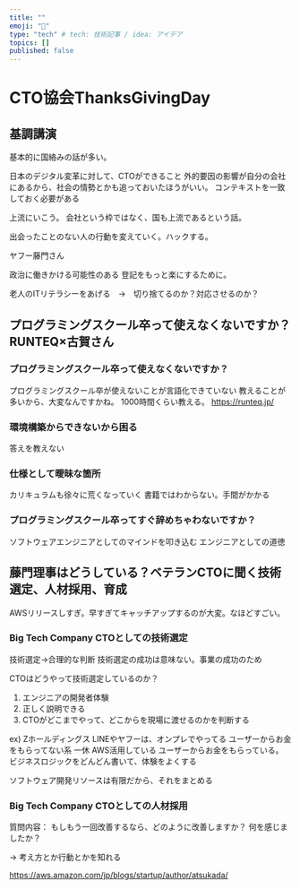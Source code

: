 ```yaml
---
title: ""
emoji: "🤖"
type: "tech" # tech: 技術記事 / idea: アイデア
topics: []
published: false
---
```


# CTO協会ThanksGivingDay

## 基調講演

基本的に国絡みの話が多い。

日本のデジタル変革に対して、CTOができること
外的要因の影響が自分の会社にあるから、社会の情勢とかも追っておいたほうがいい。
コンテキストを一致しておく必要がある

上流にいこう。
会社という枠ではなく、国も上流であるという話。

出会ったことのない人の行動を変えていく。ハックする。

ヤフー藤門さん

政治に働きかける可能性のある
登記をもっと楽にするために。

老人のITリテラシーをあげる　→　切り捨てるのか？対応させるのか？


## プログラミングスクール卒って使えなくないですか？ RUNTEQ×古賀さん
### プログラミングスクール卒って使えなくないですか？

プログラミングスクール卒が使えないことが言語化できていない
教えることが多いから、大変なんですかね。
1000時間くらい教える。
https://runteq.jp/

### 環境構築からできないから困る

答えを教えない

### 仕様として曖昧な箇所

カリキュラムも徐々に荒くなっていく
書籍ではわからない。手間がかかる

### プログラミングスクール卒ってすぐ辞めちゃわないですか？

ソフトウェアエンジニアとしてのマインドを叩き込む
エンジニアとしての道徳

## 藤門理事はどうしている？ベテランCTOに聞く技術選定、人材採用、育成

AWSリリースしすぎ。早すぎてキャッチアップするのが大変。なほどすごい。

### Big Tech Company CTOとしての技術選定
技術選定→合理的な判断
技術選定の成功は意味ない。事業の成功のため

CTOはどうやって技術選定しているのか？
1. エンジニアの開発者体験
2. 正しく説明できる
3. CTOがどこまでやって、どこからを現場に渡せるのかを判断する

ex) Zホールディングス
LINEやヤフーは、オンプレでやってる
  ユーザーからお金をもらってない系
一休
  AWS活用している
  ユーザーからお金をもらっている。
  ビジネスロジックをどんどん書いて、体験をよくする


ソフトウェア開発リソースは有限だから、それをまとめる

### Big Tech Company CTOとしての人材採用

質問内容：
もしもう一回改善するなら、どのように改善しますか？
何を感じましたか？

→ 考え方とか行動とかを知れる

https://aws.amazon.com/jp/blogs/startup/author/atsukada/
